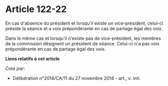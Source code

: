 # Article 122-22

En cas d'absence du président et lorsqu'il existe un vice-président, celui-ci préside la séance et a voix prépondérante en
cas de partage égal des voix.

Dans le même cas et lorsqu'il n'existe pas de vice-président, les membres de la commission désignent un président de séance.
Celui-ci n'a pas voix prépondérante en cas de partage égal des voix.

**Liens relatifs à cet article**

_Créé par_:

  - Délibération n°2014/CA/11 du 27 novembre 2014 - art., v. init.
